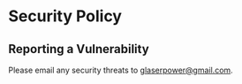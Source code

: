 # Security Policy



## Reporting a Vulnerability

Please email any security threats to glaserpower@gmail.com.

